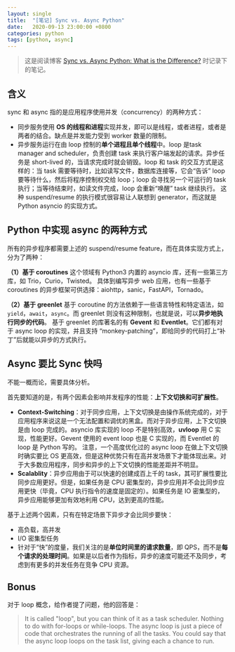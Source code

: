 ```yaml
---
layout: single
title:  "[笔记] Sync vs. Async Python"
date:   2020-09-13 23:00:00 +0800
categories: python
tags: [python, async]
---
```


> 这是阅读博客 [Sync vs. Async Python: What is the Difference?](https://blog.miguelgrinberg.com/post/sync-vs-async-python-what-is-the-difference) 时记录下的笔记。

## 含义
sync 和 async 指的是应用程序使用并发（concurrency）的两种方式：
* 同步服务使用 **OS 的线程和进程**实现并发，即可以是线程，或者进程，或者是两者的结合。缺点是并发能力受到 worker 数量的限制。
* 异步服务运行在由 loop 控制的**单个进程且单个线程**中。loop 是task manager and scheduler，负责创建 task 来执行客户端发起的请求。异步任务是 short-lived 的，当请求完成时就会销毁。loop 和 task 的交互方式是这样的：当 task 需要等待时，比如读写文件，数据库连接等，它会“告诉” loop 要等待什么，然后将程序控制权交给 loop；loop 会寻找另一个可运行的 task 执行；当等待结束时，如读文件完成，loop 会重新“唤醒” task 继续执行。 这种 suspend/resume 的执行模式很容易让人联想到 generator，而这就是 Python asyncio 的实现方式。

## Python 中实现 async 的两种方式

所有的异步程序都需要上述的 suspend/resume feature，而在具体实现方式上，分为了两种：

**（1）基于 coroutines**
这个领域有 Python3 内置的 asyncio 库，还有一些第三方库，如 Trio，Curio，Twisted。
具体到编写异步 web 应用，也有一些基于 coroutines 的异步框架可供选择：aiohttp，sanic，FastAPI，Tornado。

**（2）基于 greenlet**
基于 coroutine 的方法依赖于一些语言特性和特定语法，如 `yield`，`await`，`async`。而 greenlet 则没有这种限制，也就是说，可以**异步地执行同步的代码**。
基于 greenlet 的库著名的有 **Gevent** 和 **Eventlet**。它们都有对于 async loop 的实现，并且支持 “monkey-patching”，即给同步的代码打上“补丁”后就能以异步的方式执行。

## Async 要比 Sync 快吗

不能一概而论，需要具体分析。

首先要知道的是，有两个因素会影响并发程序的性能：**上下文切换和可扩展性**。
* **Context-Switching**：对于同步应用，上下文切换是由操作系统完成的，对于应用程序来说这是一个无法配置和调优的黑盒。而对于异步应用，上下文切换是由 loop 完成的。asyncio 库实现的 loop 不是特别高效，**uvloop** 用 C 实现，性能更好。Gevent 使用的 event loop 也是 C 实现的，而 Eventlet 的 loop 是 Python 写的。 注意，一个高度优化过的 async loop 在做上下文切换时确实要比 OS 更高效，但是这种优势只有在高并发场景下才能体现出来。对于大多数应用程序，同步和异步的上下文切换的性能差距并不明显。
* **Scalablity**：异步应用由于可以快速的创建成百上千的 task，其可扩展性要比同步应用更好。但是，如果任务是 CPU 密集型的，异步应用并不会比同步应用更快（毕竟，CPU 执行指令的速度是固定的）。如果任务是 IO 密集型的，异步应用能够更加有效地利用 CPU，达到更高的性能。

基于上述两个因素，只有在特定场景下异步才会比同步要快：
* 高负载，高并发
* I/O 密集型任务
* 针对于“快”的度量，我们关注的是**单位时间里的请求数量**，即 QPS，而不是**每个请求的处理时间**。如果是以后者作为指标，异步的速度可能还不及同步，考虑到有更多的并发任务在竞争 CPU 资源。

## Bonus
对于 loop 概念，给作者提了问题，他的回答是：
> It is called "loop", but you can think of it as a task scheduler. Nothing to do with for-loops or while-loops. The async loop is just a piece of code that orchestrates the running of all the tasks. You could say that the async loop loops on the task list, giving each a chance to run.